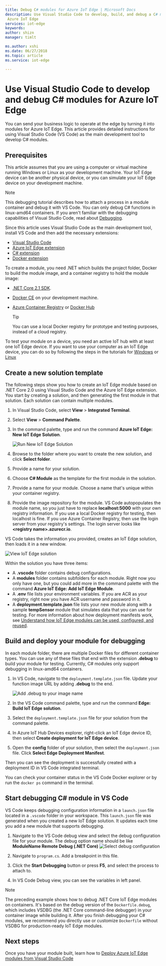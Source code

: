 ```yaml
---
title: Debug C# modules for Azure IoT Edge | Microsoft Docs
description: Use Visual Studio Code to develop, build, and debug a C# module for
 Azure IoT Edge
services: iot-edge
keywords: 
author: shizn
manager: timlt

ms.author: xshi
ms.date: 06/27/2018
ms.topic: article
ms.service: iot-edge

---
```


# Use Visual Studio Code to develop and debug C# modules for Azure IoT Edge

You can send your business logic to operate at the edge by turning it into modules for Azure IoT Edge. This article provides detailed instructions for using Visual Studio Code (VS Code) as the main development tool to develop C# modules.

## Prerequisites
This article assumes that you are using a computer or virtual machine running Windows or Linux as your development machine. Your IoT Edge device can be another physical device, or you can simulate your IoT Edge device on your development machine.

> [!NOTE]
> This debugging tutorial describes how to attach a process in a module container and debug it with VS Code. You can only debug C# functions in linux-amd64 containers. If you aren't familiar with the debugging capabilities of Visual Studio Code, read about [Debugging](https://code.visualstudio.com/Docs/editor/debugging). 

Since this article uses Visual Studio Code as the main development tool, install VS Code and then add the necessary extensions:
* [Visual Studio Code](https://code.visualstudio.com/) 
* [Azure IoT Edge extension](https://marketplace.visualstudio.com/items?itemName=vsciot-vscode.azure-iot-edge) 
* [C# extension](https://marketplace.visualstudio.com/items?itemName=ms-vscode.csharp) 
* [Docker extension](https://marketplace.visualstudio.com/items?itemName=PeterJausovec.vscode-docker)

To create a module, you need .NET which builds the project folder, Docker to build the module image, and a container registry to hold the module image:
* [.NET Core 2.1 SDK](https://www.microsoft.com/net/download).
* [Docker CE](https://docs.docker.com/install/) on your development machine. 
* [Azure Container Registry](https://docs.microsoft.com/azure/container-registry/) or [Docker Hub](https://docs.docker.com/docker-hub/repos/#viewing-repository-tags)

   > [!TIP]
   > You can use a local Docker registry for prototype and testing purposes, instead of a cloud registry. 

To test your module on a device, you need an active IoT hub with at least one IoT Edge device. If you want to use your computer as an IoT Edge device, you can do so by following the steps in the tutorials for [Windows](quickstart.md) or [Linux](quickstart-linux.md) 

## Create a new solution template

The following steps show you how to create an IoT Edge module based on .NET Core 2.0 using Visual Studio Code and the Azure IoT Edge extension. You start by creating a solution, and then generating the first module in that solution. Each solution can contain multiple modules. 

1. In Visual Studio Code, select **View** > **Integrated Terminal**.
3. Select **View** > **Command Palette**. 
4. In the command palette, type and run the command **Azure IoT Edge: New IoT Edge Solution**.

   ![Run New IoT Edge Solution](./media/how-to-develop-csharp-module/new-solution.png)

5. Browse to the folder where you want to create the new solution, and click **Select folder**. 
6. Provide a name for your solution. 
7. Choose **C# Module** as the template for the first module in the solution.
8. Provide a name for your module. Choose a name that's unique within your container registry. 
9. Provide the image repository for the module. VS Code autopopulates the module name, so you just have to replace **localhost:5000** with your own registry information. If you use a local Docker registry for testing, then localhost is fine. If you use Azure Container Registry, then use the login server from your registry's settings. The login server looks like **\<registry name\>.azurecr.io**.

VS Code takes the information you provided, creates an IoT Edge solution, then loads it in a new window.

   ![View IoT Edge solution](./media/how-to-develop-csharp-module/view-solution.png)

Within the solution you have three items: 
* A **.vscode** folder contains debug configurations.
* A **modules** folder contains subfolders for each module. Right now you only have one, but you could add more in the command palette with the command **Azure IoT Edge: Add IoT Edge Module**. 
* A **.env** file lists your environment variables. If you are ACR as your registry, right now you have ACR username and password in it. 
* A **deployment.template.json** file lists your new module along with a sample **tempSensor** module that simulates data that you can use for testing. For more information about how deployment manifests work, see [Understand how IoT Edge modules can be used, configured, and reused](module-composition.md).

## Build and deploy your module for debugging

In each module folder, there are multiple Docker files for different container types. You can use any of these files that end with the extension **.debug** to build your module for testing. Currently, C# modules only support debugging in linux-amd64 containers.

1. In VS Code, navigate to the `deployment.template.json` file. Update your function image URL by adding **.debug** to the end.

   ![Add .debug to your image name](./media/how-to-develop-csharp-module/image-debug.png)

2. In the VS Code command palette, type and run the command **Edge: Build IoT Edge solution**.
3. Select the `deployment.template.json` file for your solution from the command palette. 
4. In Azure IoT Hub Devices explorer, right-click an IoT Edge device ID, then select **Create deployment for IoT Edge device**. 
5. Open the **config** folder of your solution, then select the `deployment.json` file. Click **Select Edge Deployment Manifest**. 

Then you can see the deployment is successfully created with a deployment ID in VS Code integrated terminal.

You can check your container status in the VS Code Docker explorer or by run the `docker ps` command in the terminal.

## Start debugging C# module in VS Code
VS Code keeps debugging configuration information in a `launch.json` file located in a `.vscode` folder in your workspace. This `launch.json` file was generated when you created a new IoT Edge solution. It updates each time you add a new module that supports debugging. 

1. Navigate to the VS Code debug view and select the debug configuration file for your module. The debug option name should be like **ModuleName Remote Debug (.NET Core)**
    ![Select debug configuration](./media/how-to-develop-csharp-module/debug-config.png)

2. Navigate to `program.cs`. Add a breakpoint in this file.

3. Click the **Start Debugging** button or press **F5**, and select the process to attach to.

4. In VS Code Debug view, you can see the variables in left panel. 

> [!NOTE]
> The preceding example shows how to debug .NET Core IoT Edge modules on containers. It's based on the debug version of the `Dockerfile.debug`, which includes VSDBG (the .NET Core command-line debugger) in your container image while building it. After you finish debugging your C# modules, we recommend you directly use or customize `Dockerfile` without VSDBG for production-ready IoT Edge modules.

## Next steps

Once you have your module built, learn how to [Deploy Azure IoT Edge modules from Visual Studio Code](how-to-deploy-modules-vscode.md)

